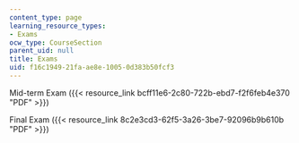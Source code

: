 ```yaml
---
content_type: page
learning_resource_types:
- Exams
ocw_type: CourseSection
parent_uid: null
title: Exams
uid: f16c1949-21fa-ae8e-1005-0d383b50fcf3
---
```


Mid-term Exam ({{< resource_link bcff11e6-2c80-722b-ebd7-f2f6feb4e370 "PDF" >}})

Final Exam ({{< resource_link 8c2e3cd3-62f5-3a26-3be7-92096b9b610b "PDF" >}})